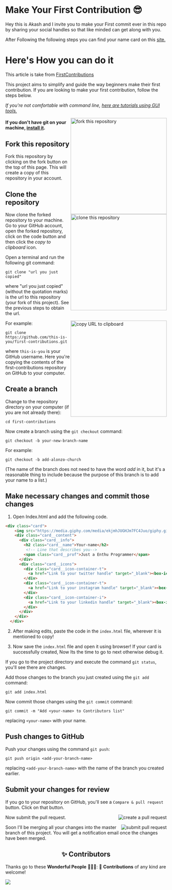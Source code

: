 # Make Your First Contribution 😎
Hey this is Akash and I invite you to make your First commit ever in this repo by sharing your social handles so that like minded can get along with you.

After Following the following steps you can find your name card on this [site.](https://theskyspace.github.io/HeyItsMe.github.io/)

# Here's How you can do it
This article is take from [FirstContributions](https://github.com/firstcontributions/first-contributions)<br>

This project aims to simplify and guide the way beginners make their first contribution. If you are looking to make your first contribution, follow the steps below.

_If you're not comfortable with command line, [here are tutorials using GUI tools.](#tutorials-using-other-tools)_

<img align="right" width="300" src="https://firstcontributions.github.io/assets/Readme/fork.png" alt="fork this repository" />

#### If you don't have git on your machine, [install it](https://help.github.com/articles/set-up-git/).

## Fork this repository

Fork this repository by clicking on the fork button on the top of this page.
This will create a copy of this repository in your account.

## Clone the repository

<img align="right" width="300" src="https://firstcontributions.github.io/assets/Readme/clone.png" alt="clone this repository" />

Now clone the forked repository to your machine. Go to your GitHub account, open the forked repository, click on the code button and then click the _copy to clipboard_ icon.

Open a terminal and run the following git command:

```
git clone "url you just copied"
```

where "url you just copied" (without the quotation marks) is the url to this repository (your fork of this project). See the previous steps to obtain the url.

<img align="right" width="300" src="https://firstcontributions.github.io/assets/Readme/copy-to-clipboard.png" alt="copy URL to clipboard" />

For example:

```
git clone https://github.com/this-is-you/first-contributions.git
```

where `this-is-you` is your GitHub username. Here you're copying the contents of the first-contributions repository on GitHub to your computer.

## Create a branch

Change to the repository directory on your computer (if you are not already there):

```
cd first-contributions
```

Now create a branch using the `git checkout` command:

```
git checkout -b your-new-branch-name
```

For example:

```
git checkout -b add-alonzo-church
```

(The name of the branch does not need to have the word _add_ in it, but it's a reasonable thing to include because the purpose of this branch is to add your name to a list.)

## Make necessary changes and commit those changes

1. Open Index.html and add the following code.
  ```html
  <div class="card">
      <img src="https://media.giphy.com/media/ekjmhJUGHJm7FC4Juo/giphy.gif?cid=ecf05e47dwrju7x86gobs0ytiqkf12vi26sha8uy0pkgbzc9&rid=giphy.gif&ct=g" alt="" class="card__img">
      <div class="card__content">
        <div class="card__info">
          <h2 class="card__name">Your-name</h2>
           <!-- Line that describes you-->
          <span class="card__prof">Just a Enthu Programmer</span>
        </div>
        <div class="card__icons">
          <div class="card__icon-container-t">
            <a href="Link to your twitter handle" target="_blank"><box-icon type='logo' name='twitter' color='white'></box-icon></a>
          </div>
          <div class="card__icon-container-t">
            <a href="Link to your instagram handle" target="_blank"><box-icon name='instagram-alt' type='logo' color='white'></box-icon></a>
          </div>
          <div class="card__icon-container-i">
            <a href="Link to your linkedin handle" target="_blank"><box-icon name='linkedin' type='logo' color='white'></box-icon></a>
          </div>
        </div>
      </div>
    </div>
  ```
2. After making edits, paste the code in the ```index.html``` file, wherever it is mentioned to copy!

3. Now save the ```index.html``` file and open it using browser! If your card is successfully created, Now Its the time to go to next otherwise debug it.

If you go to the project directory and execute the command `git status`, you'll see there are changes.

Add those changes to the branch you just created using the `git add` command:

```
git add index.html
```

Now commit those changes using the `git commit` command:

```
git commit -m "Add <your-name> to Contributors list"
```

replacing `<your-name>` with your name.


## Push changes to GitHub

Push your changes using the command `git push`:

```
git push origin <add-your-branch-name>
```

replacing `<add-your-branch-name>` with the name of the branch you created earlier.

## Submit your changes for review

If you go to your repository on GitHub, you'll see a `Compare & pull request` button. Click on that button.

<img style="float: right;" src="https://firstcontributions.github.io/assets/Readme/compare-and-pull.png" alt="create a pull request" />

Now submit the pull request.

<img style="float: right;" src="https://firstcontributions.github.io/assets/Readme/submit-pull-request.png" alt="submit pull request" />

Soon I'll be merging all your changes into the master branch of this project. You will get a notification email once the changes have been merged.

<h2 align=center> ✨ Contributors </h2>


Thanks go to these **Wonderful People** 👨🏻‍💻:      🚀 **Contributions** of any kind are welcome! 

<table>
<a href="https://github.com/Theskyspace/HeyItsMe/graphs/contributors">
  <img src="https://contrib.rocks/image?repo=Theskyspace/HeyItsMe" />
</a>
</table>
